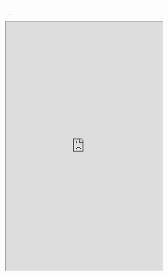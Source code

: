 ```yaml
---

---
```

<iframe src="https://abenaa07.github.io/files/170509_cv.pdf" width="100%" height="800rem">
This browser does not support PDFs. Please download the PDF to view it: <a href="/pdf/brain_in_a_vat.pdf">Download PDF</a>
</iframe>
